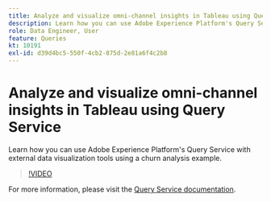 ```yaml
---
title: Analyze and visualize omni-channel insights in Tableau using Query Service
description: Learn how you can use Adobe Experience Platform's Query Service with external data visualization tools using a churn analysis example.
role: Data Engineer, User
feature: Queries
kt: 10191
exl-id: d39d4bc5-550f-4cb2-875d-2e81a6f4c2b8
---
```

# Analyze and visualize omni-channel insights in Tableau using Query Service

Learn how you can use Adobe Experience Platform's Query Service with external data visualization tools using a churn analysis example. 

>[!VIDEO](https://video.tv.adobe.com/v/342115?quality=12&learn=on)

For  more information, please visit the [Query Service documentation](https://experienceleague.adobe.com/docs/experience-platform/query/home.html).
